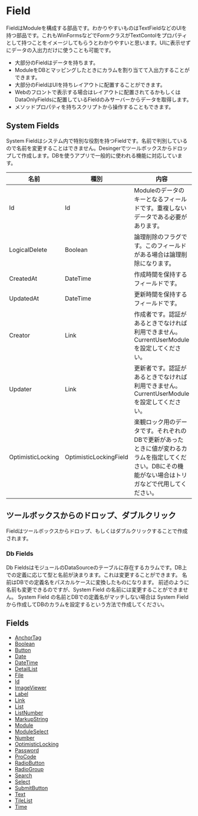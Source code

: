 # Field

FieldはModuleを構成する部品です。わかりやすいものはTextFieldなどのUIを持つ部品です。これもWinFormsなどでFormクラスがTextContolをプロパティとして持つことをイメージしてもらうとわかりやすいと思います。UIに表示せずにデータの入出力だけに使うことも可能です。
- 大部分のFieldはデータを持ちます。
- ModuleをDBとマッピングしたときにカラムを割り当てて入出力することができます。
- 大部分のFieldはUIを持ちレイアウトに配置することができます。
- Webのフロントで表示する場合はレイアウトに配置されてるかもしくはDataOnlyFieldsに配置しているFieldのみサーバーからデータを取得します。
- メソッドプロパティを持ちスクリプトから操作することもできます。

## System Fields

System Fieldはシステム内で特別な役割を持つFieldです。名前で判別しているので名前を変更することはできません。Desingerでツールボックスからドロップして作成します。DBを使うアプリで一般的に使われる機能に対応しています。

| 名前 | 種別 | 内容|
|------|------|-----|
|Id|Id|Moduleのデータのキーとなるフィールドです。重複しないデータである必要があります。|
|LogicalDelete|Boolean|論理削除のフラグです。このフィールドがある場合は論理削除になります。|
|CreatedAt|DateTime|作成時間を保持するフィールドです。|
|UpdatedAt|DateTime|更新時間を保持するフィールドです。|
|Creator|Link|作成者です。認証があるときでなければ利用できません。CurrentUserModuleを設定してください。|
|Updater|Link|更新者です。認証があるときでなければ利用できません。CurrentUserModuleを設定してください。|
|OptimisticLocking|OptimisticLockingField|楽観ロック用のデータです。それぞれのDBで更新があったときに値が変わるカラムを指定してください。DBにその機能がない場合はトリガなどで代用してください。|

## ツールボックスからのドロップ、ダブルクリック
Fieldはツールボックスからドロップ、もしくはダブルクリックすることで作成されます。

### Db Fields
Db FieldsはモジュールのDataSourceのテーブルに存在するカラムです。DB上での定義に応じて型と名前が決まります。これは変更することができます。
名前はDBでの定義名をパスカルケースに変換したものになります。
前述のように名前も変更できるのですが、System Field の名前には変更することができません。
System Field の名前とDBでの定義名がマッチしない場合は System Field から作成してDBのカラムを設定するという方法で作成してください。

## Fields
- [AnchorTag](AnchorTag.md)
- [Boolean](Boolean.md)
- [Button](Button.md)
- [Date](Date.md)
- [DateTime](DateTime.md)
- [DetailList](DetailList.md)
- [File](File.md)
- [Id](Id.md)
- [ImageViewer](ImageViewer.md)
- [Label](Label.md)
- [Link](Link.md)
- [List](List.md)
- [ListNumber](ListNumber.md)
- [MarkupString](MarkupString.md)
- [Module](Module.md)
- [ModuleSelect](ModuleSelect.md)
- [Number](Number.md)
- [OptimisticLocking](OptimisticLocking.md)
- [Password](Password.md)
- [ProCode](ProCode.md)
- [RadioButton](RadioButton.md)
- [RadioGroup](RadioGroup.md)
- [Search](Search.md)
- [Select](Select.md)
- [SubmitButton](SubmitButton.md)
- [Text](Text.md)
- [TileList](TileList.md)
- [Time](Time.md)
